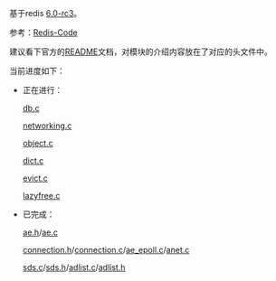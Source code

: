 基于redis [6.0-rc3](https://github.com/antirez/redis/archive/6.0-rc3.tar.gz)。

参考：[Redis-Code](https://github.com/linyiqun/Redis-Code)

建议看下官方的[README](./README-Original.md)文档，对模块的介绍内容放在了对应的头文件中。

当前进度如下：

- 正在进行：

  [db.c](./src/db.c)

  [networking.c](./src/networking.c)

  [object.c](./src/object.c)

  [dict.c](./src/dict.c)

  [evict.c](./src/evict.c)

  [lazyfree.c](./src/lazyfree.c)

- 已完成：

  [ae.h](./src/ae.h)/[ae.c](./src/ae.c)

  [connection.h](./src/connection.h)/[connection.c](./src/connection.c)/[ae_epoll.c](./src/ae_epoll.c)/[anet.c](./src/anet.c)

  [sds.c](./src/sds.c)/[sds.h](./src/sds.h)/[adlist.c](./src/adlist.c)/[adlist.h](./src/adlist.h)
